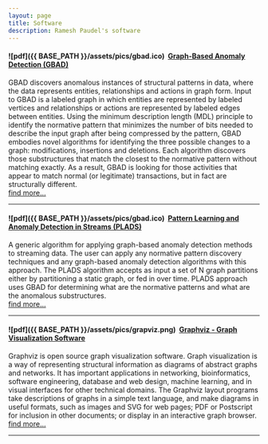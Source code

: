 ```yaml
---
layout: page
title: Software
description: Ramesh Paudel's software
---
```



#### <a name="GBAD"></a>![pdf]({{ BASE_PATH }}/assets/pics/gbad.ico)&nbsp;&nbsp;[Graph-Based Anomaly Detection (GBAD)](http://users.csc.tntech.edu/~weberle/gbad/)

GBAD discovers anomalous instances of structural patterns in data, where the data represents entities, relationships and actions in graph form. Input to GBAD is a labeled graph in which entities are represented by labeled vertices and relationships or actions are represented by labeled edges between entities.  Using the minimum description length (MDL) principle to identify the normative pattern that minimizes the number of bits needed to describe the input graph after being compressed by the pattern, GBAD embodies novel algorithms for identifying the three possible changes to a graph:  modifications, insertions and deletions.  Each algorithm discovers those substructures that match the closest to the normative pattern without matching exactly.  As a result, GBAD is looking for those activities that appear to match normal (or legitimate) transactions, but in fact are structurally different. <br/>
[find more...](http://users.csc.tntech.edu/~weberle/gbad/)

---

#### <a name="PLADS"></a>![pdf]({{ BASE_PATH }}/assets/pics/gbad.ico)&nbsp;&nbsp;[Pattern Learning and Anomaly Detection in Streams (PLADS)](http://users.csc.tntech.edu/~weberle/gbad/download_plads.html)

A generic algorithm for applying graph-based anomaly detection methods to streaming data. The user can apply any normative pattern discovery techniques and any graph-based anomaly detection algorithms with this approach. The PLADS algorithm accepts as input a set of N graph partitions either by partitioning a static graph, or fed in over time. PLADS approach uses GBAD for determining what are the normative patterns and what are the anomalous substructures.
<br/>
[find more...](http://users.csc.tntech.edu/~weberle/gbad/download_plads.html)

---

#### <a name="Graphviz"></a>![pdf]({{ BASE_PATH }}/assets/pics/grapviz.png)&nbsp;&nbsp;[Graphviz - Graph Visualization Software](http://www.graphviz.org)

Graphviz is open source graph visualization software. Graph visualization is a way of representing structural information as diagrams of abstract graphs and networks. It has important applications in networking, bioinformatics,  software engineering, database and web design, machine learning, and in visual interfaces for other technical domains. The Graphviz layout programs take descriptions of graphs in a simple text language, and make diagrams in useful formats, such as images and SVG for web pages; PDF or Postscript for inclusion in other documents; or display in an interactive graph browser. 
<br/>
[find more...](http://www.graphviz.org)

---
